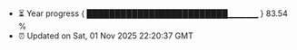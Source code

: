 - ⏳ Year progress { █████████████████████████▁▁▁▁▁ } 83.54 %
- ⏰ Updated on Sat, 01 Nov 2025 22:20:37 GMT

